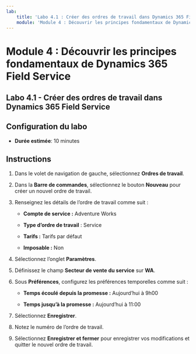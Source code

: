 ```yaml
---
lab:
    title: 'Labo 4.1 : Créer des ordres de travail dans Dynamics 365 Field Service'
    module: 'Module 4 : Découvrir les principes fondamentaux de Dynamics 365 Field Service'
---
```


Module 4 : Découvrir les principes fondamentaux de Dynamics 365 Field Service
========================

## Labo 4.1 - Créer des ordres de travail dans Dynamics 365 Field Service

## Configuration du labo

  - **Durée estimée**: 10 minutes

## Instructions

1. Dans le volet de navigation de gauche, sélectionnez **Ordres de travail**.

2. Dans la **Barre de commandes**, sélectionnez le bouton **Nouveau** pour créer un nouvel ordre de travail.

3. Renseignez les détails de l’ordre de travail comme suit :

	- **Compte de service :** Adventure Works

	- **Type d’ordre de travail** : Service

	- **Tarifs :** Tarifs par défaut

	- **Imposable :** Non

4. Sélectionnez l’onglet **Paramètres**.

5. Définissez le champ **Secteur de vente du service** sur **WA**.

6. Sous **Préférences**, configurez les préférences temporelles comme suit :

	- **Temps écoulé depuis la promesse :** Aujourd’hui à 9h00

	- **Temps jusqu’à la promesse :** Aujourd’hui à 11:00

7. Sélectionnez **Enregistrer**.

8. Notez le numéro de l’ordre de travail. 

9. Sélectionnez **Enregistrer et fermer** pour enregistrer vos modifications et quitter le nouvel ordre de travail.
